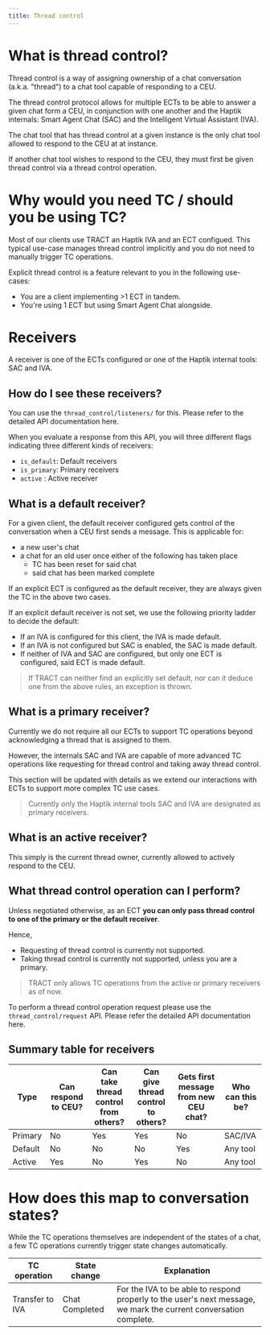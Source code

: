 ```yaml
---
title: Thread control
---
```


# What is thread control?

Thread control is a way of assigning ownership of a chat conversation (a.k.a. "thread") to a chat tool capable of responding to a CEU.

The thread control protocol allows for multiple ECTs to be able to answer a given chat form a CEU, in conjunction with one another and the Haptik internals: Smart Agent Chat (SAC) and the Intelligent Virtual Assistant (IVA).

The chat tool that has thread control at a given instance is the only chat tool allowed to respond to the CEU at at instance.

If another chat tool wishes to respond to the CEU, they must first be given thread control via a thread control operation.

# Why would you need TC / should you be using TC?

Most of our clients use TRACT an Haptik IVA and an ECT configued. This typical use-case manages thread control implicitly and you do not need to manually trigger TC operations. 

Explicit thread control is a feature relevant to you in the following use-cases:

- You are a client implementing >1 ECT in tandem.
- You're using 1 ECT but using Smart Agent Chat alongside.

# Receivers

A receiver is one of the ECTs configured or one of the Haptik internal tools: SAC and IVA.

## How do I see these receivers?

You can use the `thread_control/listeners/` for this. Please refer to the detailed API documentation here.

When you evaluate a response from this API, you will three different flags indicating three different kinds of receivers:

- `is_default`: Default receivers
- `is_primary`: Primary receivers
- `active` : Active receiver

## What is a default receiver?

For a given client, the default receiver configured gets control of the conversation when a CEU first sends a message.
This is applicable for:

- a new user's chat
- a chat for an old user once either of the following has taken place
  - TC has been reset for said chat
  - said chat has been marked complete

If an explicit ECT is configured as the default receiver, they are always given the TC in the above two cases.

If an explicit default receiver is not set, we use the following priority ladder to decide the default:

- If an IVA is configured for this client, the IVA is made default.
- If an IVA is not configured but SAC is enabled, the SAC is made default.
- If neither of IVA and SAC are configured, but only one ECT is configured, said ECT is made default.

> If TRACT can neither find an explicitly set default, nor can it deduce one from the above rules, an exception is thrown.

## What is a primary receiver?

Currently we do not require all our ECTs to support TC operations beyond acknowledging a thread that is assigned to them.

However, the internals SAC and IVA are capable of more advanced TC operations like requesting for thread control and taking away thread control.

This section will be updated with details as we extend our interactions with ECTs to support more complex TC use cases.

>  Currently only the Haptik internal tools SAC and IVA are designated as primary receivers.

## What is an active receiver?

This simply is the current thread owner, currently allowed to actively respond to the CEU.

## What thread control operation can I perform?

Unless negotiated otherwise, as an ECT **you can only pass thread control to one of the primary or the default receiver**.

Hence,

- Requesting of thread control is currently not supported.
- Taking thread control is currently not supported, unless you are a primary.

> TRACT only allows TC operations from the active or primary receivers as of now.

To perform a thread control operation request please use the `thread_control/request` API. Please refer the detailed API documentation here.

## Summary table for receivers

| Type    | Can respond to CEU? | Can take thread control from others? | Can give thread control to others? | Gets first message from new CEU chat? | Who can this be? |
| ------- | ------------------- | ------------------------------------ | ---------------------------------- | ------------------------------------- | ---------------- |
| Primary | No                  | Yes                                  | Yes                                | No                                    | SAC/IVA          |
| Default | No                  | No                                   | No                                 | Yes                                   | Any tool         |
| Active  | Yes                 | No                                   | Yes                                | No                                    | Any tool         |

# How does this map to conversation states?

While the TC operations themselves are independent of the states of a chat, a few TC operations currently trigger state changes automatically.

| TC operation    | State change   | Explanation                                                  |
| --------------- | -------------- | ------------------------------------------------------------ |
| Transfer to IVA | Chat Completed | For the IVA to be able to respond properly to the user's next message, we mark the current conversation complete. |



